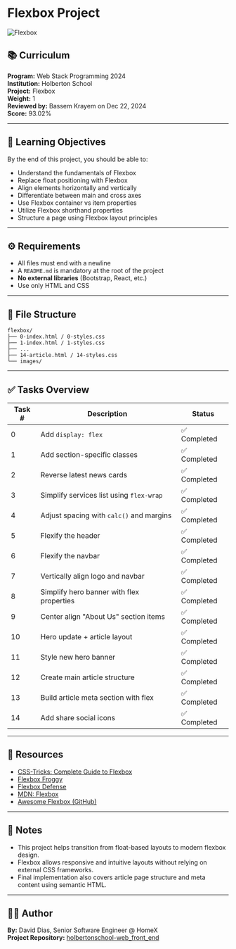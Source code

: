 
# Flexbox Project


![Flexbox](https://miro.medium.com/v2/resize:fit:1400/1*PVCtYNqc35kGYGBJwJa7Wg.png)


## 📚 Curriculum
**Program:** Web Stack Programming 2024  
**Institution:** Holberton School  
**Project:** Flexbox  
**Weight:** 1  
**Reviewed by:** Bassem Krayem on Dec 22, 2024  
**Score:** 93.02%

---

## 🧠 Learning Objectives

By the end of this project, you should be able to:

- Understand the fundamentals of Flexbox
- Replace float positioning with Flexbox
- Align elements horizontally and vertically
- Differentiate between main and cross axes
- Use Flexbox container vs item properties
- Utilize Flexbox shorthand properties
- Structure a page using Flexbox layout principles

---

## ⚙️ Requirements

- All files must end with a newline
- A `README.md` is mandatory at the root of the project
- **No external libraries** (Bootstrap, React, etc.)
- Use only HTML and CSS

---

## 📂 File Structure

```
flexbox/
├── 0-index.html / 0-styles.css
├── 1-index.html / 1-styles.css
├── ...
├── 14-article.html / 14-styles.css
└── images/
```

---

## ✅ Tasks Overview

| Task # | Description                                  | Status     |
|--------|----------------------------------------------|------------|
| 0      | Add `display: flex`                          | ✅ Completed |
| 1      | Add section-specific classes                 | ✅ Completed|
| 2      | Reverse latest news cards                    | ✅ Completed|
| 3      | Simplify services list using `flex-wrap`     | ✅ Completed |
| 4      | Adjust spacing with `calc()` and margins     | ✅ Completed |
| 5      | Flexify the header                           | ✅ Completed |
| 6      | Flexify the navbar                           | ✅ Completed |
| 7      | Vertically align logo and navbar             | ✅ Completed |
| 8      | Simplify hero banner with flex properties    | ✅ Completed |
| 9      | Center align "About Us" section items        | ✅ Completed |
| 10     | Hero update + article layout                 | ✅ Completed |
| 11     | Style new hero banner                        | ✅ Completed |
| 12     | Create main article structure                | ✅ Completed |
| 13     | Build article meta section with flex         | ✅ Completed |
| 14     | Add share social icons                       | ✅ Completed |

---

## 🔗 Resources

- [CSS-Tricks: Complete Guide to Flexbox](https://css-tricks.com/snippets/css/a-guide-to-flexbox/)
- [Flexbox Froggy](http://flexboxfroggy.com/)
- [Flexbox Defense](http://www.flexboxdefense.com/)
- [MDN: Flexbox](https://developer.mozilla.org/en-US/docs/Web/CSS/CSS_Flexible_Box_Layout)
- [Awesome Flexbox (GitHub)](https://github.com/afonsopacifer/awesome-flexbox)

---

## 📌 Notes

- This project helps transition from float-based layouts to modern flexbox design.
- Flexbox allows responsive and intuitive layouts without relying on external CSS frameworks.
- Final implementation also covers article page structure and meta content using semantic HTML.

---

## 👨‍💻 Author

**By:** David Dias, Senior Software Engineer @ HomeX  
**Project Repository:** [holbertonschool-web_front_end](https://github.com/KhezamiTaha/holbertonschool-web_front_end)

